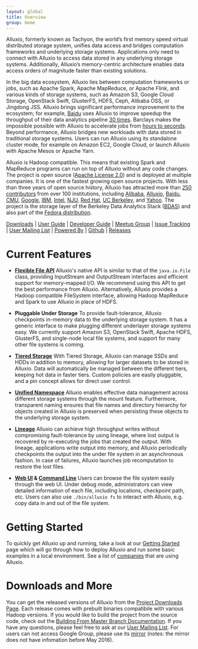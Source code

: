 ```yaml
---
layout: global
title: Overview
group: Home
---
```


Alluxio, formerly known as Tachyon, the world’s first memory speed virtual distributed storage
system, unifies data access and bridges computation frameworks and underlying storage systems.
Applications only need to connect with Alluxio to access data stored in any underlying storage
systems. Additionally, Alluxio’s memory-centric architecture enables data access orders of magnitude
faster than existing solutions.

In the big data ecosystem, Alluxio lies between computation frameworks or jobs, such as Apache
Spark, Apache MapReduce, or Apache Flink, and various kinds of storage systems, such as Amazon S3,
Google Cloud Storage, OpenStack Swift, GlusterFS, HDFS, Ceph, Alibaba OSS, or Jingdong JSS. Alluxio brings
significant performance improvement to the ecosystem; for example, [Baidu](https://www.baidu.com)
uses Alluxio to improve speedup the throughput of their data analytics pipeline
[30 times](http://www.alluxio.com/assets/uploads/2016/02/Baidu-Case-Study.pdf). Barclays makes the
impossible possible with Alluxio to accelerate jobs from
[hours to seconds](https://dzone.com/articles/Accelerate-In-Memory-Processing-with-Spark-from-Hours-to-Seconds-With-Tachyon).
Beyond performance, Alluxio bridges new workloads with data stored in
traditional storage systems. Users can run Alluxio using its standalone cluster mode, for example on
Amazon EC2, Google Cloud, or launch Alluxio with Apache Mesos or Apache Yarn.

Alluxio is Hadoop compatible. This means that existing Spark and MapReduce programs can run on top
of Alluxio without any code changes. The project is open source
([Apache License 2.0](https://github.com/alluxio/alluxio/blob/master/LICENSE)) and is deployed at
multiple companies. It is one of the fastest growing open source projects. With less than three
years of open source history, Alluxio has attracted more than
[250 contributors](https://github.com/alluxio/alluxio/graphs/contributors) from over 100
institutions, including [Alibaba](http://www.alibaba.com), [Alluxio](http://www.alluxio.com/),
[Baidu](https://www.baidu.com), [CMU](https://www.cmu.edu/), [Google](www.google.com),
[IBM](https://www.ibm.com), [Intel](http://www.intel.com/), [NJU](http://www.nju.edu.cn/english/),
[Red Hat](https://www.redhat.com/), [UC Berkeley](https://amplab.cs.berkeley.edu/), and
[Yahoo](https://www.yahoo.com/).
The project is the storage layer of the Berkeley Data Analytics Stack
([BDAS](https://amplab.cs.berkeley.edu/bdas/)) and also part of the
[Fedora distribution](https://fedoraproject.org/wiki/SIGs/bigdata/packaging).

[Downloads](http://alluxio.org/download/) |
[User Guide](Getting-Started.html) |
[Developer Guide](Contributing-to-Alluxio.html) |
[Meetup Group](https://www.meetup.com/Alluxio/) |
[Issue Tracking](https://alluxio.atlassian.net/browse/ALLUXIO) |
[User Mailing List](https://groups.google.com/forum/?fromgroups#!forum/alluxio-users) |
[Powered By](Powered-By-Alluxio.html) |
[Github](https://github.com/alluxio/alluxio/) |
[Releases](http://alluxio.org/releases/)

# Current Features

* **[Flexible File API](File-System-API.html)** Alluxio's native API is similar to that of the
``java.io.File`` class, providing InputStream and OutputStream interfaces and efficient support for
memory-mapped I/O. We recommend using this API to get the best performance from Alluxio.
Alternatively, Alluxio provides a Hadoop compatible FileSystem interface, allowing Hadoop MapReduce
and Spark to use Alluxio in place of HDFS.

* **Pluggable Under Storage** To provide fault-tolerance, Alluxio checkpoints in-memory data to the
underlying storage system. It has a generic interface to make plugging different underlayer storage
systems easy. We currently support Amazon S3, OpenStack Swift, Apache HDFS, GlusterFS, and
single-node local file systems, and support for many other file systems is coming.

* **[Tiered Storage](Tiered-Storage-on-Alluxio.html)** With Tiered Storage, Alluxio can manage SSDs
and HDDs in addition to memory, allowing for larger datasets to be stored in Alluxio. Data will
automatically be managed between the different tiers, keeping hot data in faster tiers. Custom
policies are easily pluggable, and a pin concept allows for direct user control.

* **[Unified Namespace](Unified-and-Transparent-Namespace.html)** Alluxio enables effective
data management across different storage systems through the mount feature. Furthermore,
transparent naming ensures that file names and directory hierarchy for objects created in Alluxio
is preserved when persisting these objects to the underlying storage system.

* **[Lineage](Lineage-API.html)** Alluxio can achieve high throughput writes without compromising
fault-tolerance by using lineage, where lost output is recovered by re-executing the jobs that
created the output. With lineage, applications write output into memory, and Alluxio periodically
checkpoints the output into the under file system in an asynchronous fashion. In case of failures,
Alluxio launches job recomputation to restore the lost files.

* **[Web UI](Web-Interface.html) & [Command Line](Command-Line-Interface.html)** Users can browse
the file system easily through the web UI. Under debug mode, administrators can view detailed
information of each file, including locations, checkpoint path, etc. Users can also use
``./bin/alluxio fs`` to interact with Alluxio, e.g. copy data in and out of the file system.

# Getting Started

To quickly get Alluxio up and running, take a look at our [Getting Started](Getting-Started.html)
page which will go through how to deploy Alluxio and run some basic examples in a local environment.
See a list of [companies](Powered-By-Alluxio.html) that are using Alluxio.

# Downloads and More

You can get the released versions of Alluxio from the
[Project Downloads Page](http://alluxio.org/download). Each release comes with prebuilt
binaries compatibile with various Hadoop versions. If you would like to build the project from the
source code, check out the
[Building From Master Branch Documentation](Building-Alluxio-Master-Branch.html). If you have any 
questions, please feel free to ask at our
[User Mailing List](https://groups.google.com/forum/?fromgroups#!forum/alluxio-users). For users
can not access Google Group, please use its
[mirror](http://alluxio-users.85194.x6.nabble.com/) (notes: the mirror does not have infomation
before May 2016).
